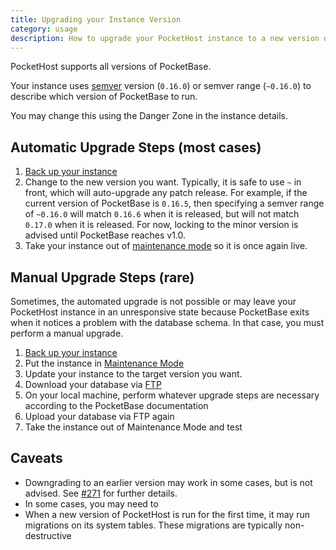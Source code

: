 ```yaml
---
title: Upgrading your Instance Version
category: usage
description: How to upgrade your PocketHost instance to a new version of PocketBase
---
```


PocketHost supports all versions of PocketBase.

Your instance uses [semver](https://semver.org/) version (`0.16.0`) or semver range (`~0.16.0`) to describe which version of PocketBase to run.

You may change this using the Danger Zone in the instance details.

## Automatic Upgrade Steps (most cases)

1. [Back up your instance](/docs/usage/backup-and-restore/)
2. Change to the new version you want. Typically, it is safe to use `~` in front, which will auto-upgrade any patch release. For example, if the current version of PocketBase is `0.16.5`, then specifying a semver range of `~0.16.0` will match `0.16.6` when it is released, but will not match `0.17.0` when it is released. For now, locking to the minor version is advised until PocketBase reaches v1.0.
3. Take your instance out of [maintenance mode](/docs/usage/maintenance/) so it is once again live.

## Manual Upgrade Steps (rare)

Sometimes, the automated upgrade is not possible or may leave your PocketHost instance in an unresponsive state because PocketBase exits when it notices a problem with the database schema. In that case, you must perform a manual upgrade.

1. [Back up your instance](/docs/usage/backup-and-restore/)
2. Put the instance in [Maintenance Mode](/docs/usage/maintenance/)
3. Update your instance to the target version you want.
4. Download your database via [FTP](/docs/usage/ftp/)
5. On your local machine, perform whatever upgrade steps are necessary according to the PocketBase documentation
6. Upload your database via FTP again
7. Take the instance out of Maintenance Mode and test

## Caveats

- Downgrading to an earlier version may work in some cases, but is not advised. See [#271](https://github.com/pocketbase/pocketbase/discussions/2710#discussioncomment-6185502) for further details.
- In some cases, you may need to
- When a new version of PocketHost is run for the first time, it may run migrations on its system tables. These migrations are typically non-destructive
